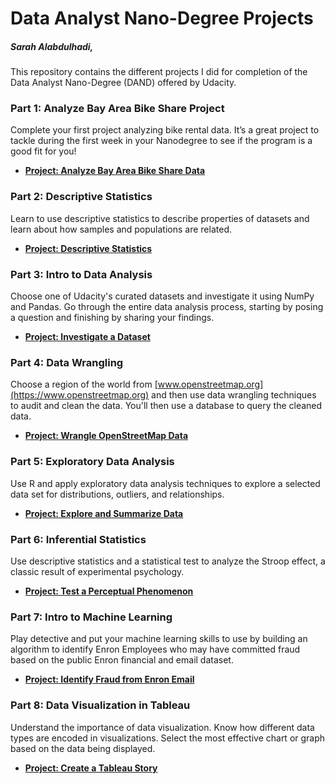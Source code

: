 # Data Analyst Nano-Degree Projects
##### Sarah Alabdulhadi,

This repository contains the different projects I did for completion of the Data Analyst Nano-Degree (DAND) offered by Udacity.

### Part 1: Analyze Bay Area Bike Share Project
Complete your first project analyzing bike rental data. It’s a great project to tackle during the first week in your Nanodegree to see if the program is a good fit for you!
- **[Project: Analyze Bay Area Bike Share Data](https://github.com/AlabdulhadiSara/Data-Analysis-Nanodegree/tree/master/Project%201)**
    
   
   
### Part 2: Descriptive Statistics
Learn to use descriptive statistics to describe properties of datasets and learn about how samples and populations are related.
- **[Project: Descriptive Statistics](https://github.com/AlabdulhadiSara/Data-Analysis-Nanodegree/tree/master/Project%202)**



### Part 3: Intro to Data Analysis
Choose one of Udacity's curated datasets and investigate it using NumPy and Pandas. Go through the entire data analysis process, starting by posing a question and finishing by sharing your findings.
- **[Project: Investigate a Dataset](https://github.com/AlabdulhadiSara/Data-Analysis-Nanodegree/tree/master/Project%203)**



### Part 4: Data Wrangling
Choose a region of the world from [www.openstreetmap.org](https://www.openstreetmap.org) and then use data wrangling techniques to audit and clean the data. You'll then use a database to query the cleaned data.
- **[Project: Wrangle OpenStreetMap Data](https://github.com/AlabdulhadiSara/Data-Analysis-Nanodegree/tree/master/Project%204)**
  
  
  
### Part 5: Exploratory Data Analysis
Use R and apply exploratory data analysis techniques to explore a selected data set for distributions, outliers, and relationships.
- **[Project: Explore and Summarize Data](https://github.com/AlabdulhadiSara/Data-Analysis-Nanodegree/tree/master/Project%205)**
    
    
    
### Part 6: Inferential Statistics
Use descriptive statistics and a statistical test to analyze the Stroop effect, a classic result of experimental psychology.
- **[Project: Test a Perceptual Phenomenon](https://github.com/AlabdulhadiSara/Data-Analysis-Nanodegree/tree/master/Project%206)**



### Part 7: Intro to Machine Learning
Play detective and put your machine learning skills to use by building an algorithm to identify Enron Employees who may have committed fraud based on the public Enron financial and email dataset.
- **[Project: Identify Fraud from Enron Email](https://github.com/AlabdulhadiSara/Data-Analysis-Nanodegree/tree/master/Project%207)**
    
    
    
### Part 8: Data Visualization in Tableau
Understand the importance of data visualization. Know how different data types are encoded in visualizations. Select the most effective chart or graph based on the data being displayed.
- **[Project: Create a Tableau Story](https://github.com/AlabdulhadiSara/Data-Analysis-Nanodegree/tree/master/Project%208)**
